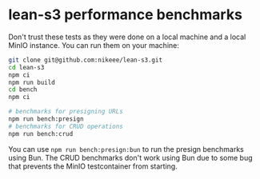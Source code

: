 # lean-s3 performance benchmarks

Don't trust these tests as they were done on a local machine and a local MinIO instance. You can run them on your machine:
```sh
git clone git@github.com:nikeee/lean-s3.git
cd lean-s3
npm ci
npm run build
cd bench
npm ci

# benchmarks for presigning URLs
npm run bench:presign
# benchmarks for CRUD operations
npm run bench:crud
```

You can use `npm run bench:presign:bun` to run the presign benchmarks using Bun. The CRUD benchmarks don't work using Bun due to some bug that prevents the MinIO testcontainer from starting.
